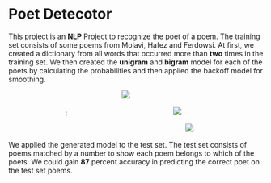 # Poet Detecotor
This project is an **NLP** Project to recognize the poet of a poem. The training set consists of some poems from Molavi, Hafez and Ferdowsi. At first, we created a dictionary from all words that occurred more than **two** times in the training set. We then created the **unigram** and **bigram** model for each of the poets by calculating the probabilities and then applied the backoff model for smoothing. 


&emsp;&emsp;&emsp;&emsp;&emsp;&emsp;&emsp;&emsp;&emsp;&emsp;&emsp;&emsp;&emsp;&emsp;&emsp;&emsp;![](https://latex.codecogs.com/png.latex?\dpi{100}&space;\fn_jvn&space;\large&space;P\left&space;(&space;c_{i}\mid&space;c_{i-1}&space;\right&space;)&space;=&space;\lambda&space;_{3}P\left&space;(&space;c_{i}\mid&space;c_{i-1}&space;\right&space;)&space;&plus;&space;\lambda&space;_{2}P\left&space;(&space;c_{i}&space;\right&space;)&space;&plus;&space;\lambda&space;_{1}\epsilon)

&emsp;&emsp;&emsp;&emsp;&emsp;&emsp;&emsp;&emsp;;&emsp;&emsp;&emsp;&emsp;&emsp;&emsp;&emsp;&emsp;&emsp;&emsp;&emsp;&emsp;&emsp;&emsp;&emsp;![](https://latex.codecogs.com/png.latex?\dpi{100}&space;\fn_jvn&space;\large&space;\lambda&space;_{3}&space;&plus;&space;\lambda&space;_{2}&plus;&space;\lambda&space;_{1}&space;=&space;1)


&emsp;&emsp;&emsp;&emsp;&emsp;&emsp;&emsp;&emsp;&emsp;&emsp;&emsp;&emsp;&emsp;&emsp;&emsp;&emsp;&emsp;&emsp;&emsp;&emsp;&emsp;&emsp;&emsp;&emsp;&emsp;![](https://latex.codecogs.com/png.latex?\dpi{100}&space;\fn_jvn&space;\large&space;0&space;<&space;\epsilon&space;<1)

We applied the generated model to the test set. The test set consists of poems matched by a number to show each poem belongs to which of the poets. We could gain **87** percent accuracy in predicting the correct poet on the test set poems.
